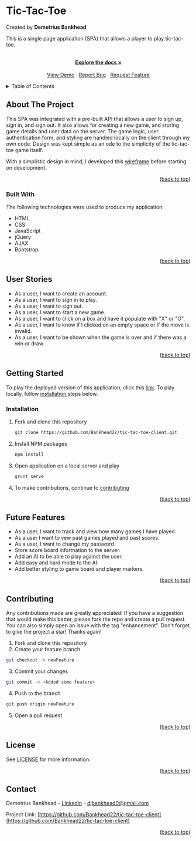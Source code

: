 <div id="top"></div>


# Tic-Tac-Toe
Created by **Demetrius Bankhead**

This is a single page application (SPA) that allows a player to play tic-tac-toe.


  <p align="center">
    <br/>
    <a href="https://github.com/Bankhead22/tic-tac-toe-client"><strong>Explore the docs »</strong></a>
    <br />
    <br />
    <a href="https://bankhead22.github.io/tic-tac-toe-client/">View Demo</a>
    ·
    <a href="https://github.com/Bankhead22/tic-tac-toe-client/issues">Report Bug</a>
    ·
    <a href="https://github.com/Bankhead22/tic-tac-toe-client/issues">Request Feature</a>
  </p>
</div>



<!-- TABLE OF CONTENTS -->
<details>
  <summary>Table of Contents</summary>
  <ol>
    <li>
      <a href="#about-the-project">About The Project</a>
      <ul>
        <li><a href="#built-with">Built With</a></li>
      </ul>
    </li>
        <li><a href="#user-stories">User Stories</a></li>
    <li>
      <a href="#getting-started">Getting Started</a>
      <ul>
        <li><a href="#installation">Installation</a></li>
      </ul>
    </li>
    <li><a href="#future-features">Future Features</a></li>
    <li><a href="#contributing">Contributing</a></li>
    <li><a href="#license">License</a></li>
    <li><a href="#contact">Contact</a></li>
 
  </ol>
</details>



<!-- ABOUT THE PROJECT -->
## About The Project

This SPA was integrated with a pre-built API that allows a user to sign up, sign in, and sign out. It also allows for creating a new game, and storing game details and user data on the server. The game logic, user authentication form, and styling are handled locally on the client through my own code. Design was kept simple as an ode to the simplicity of the tic-tac-toe game itself. 

With a simplistic design in mind, I developed this [wireframe](images/tictactoe.jpeg) before starting on development.


<p align="right">(<a href="#top">back to top</a>)</p>



### Built With

The following technologies were used to produce my application:

* HTML
* CSS
* JavaScript
* jQuery
* AJAX
* Bootstrap


<p align="right">(<a href="#top">back to top</a>)</p>




## User Stories

* As a user, I want to create an account.
* As a user, I want to sign in to play.
* As a user, I want to sign out.
* As a user, I want to start a new game.
* As a user, I want to click on a box and have it populate with "X" or "O".
* As a user, I want to know if I clicked on an empty space or if the move is invalid.
* As a user, I want to be shown when the game is over and if there was a win or draw.

<p align="right">(<a href="#top">back to top</a>)</p>


<!-- GETTING STARTED -->
## Getting Started

To play the deployed version of this application, click this [link](https://bankhead22.github.io/tic-tac-toe-client/). To play locally, follow <a href="#installation">installation </a>steps below.


### Installation

1. Fork and clone this repository
   ```sh
   git clone https://github.com/Bankhead22/tic-tac-toe-client.git
   ```
2. Install NPM packages
   ```sh
   npm install
   ```
3. Open application on a local server and play 
   ```sh
   grunt serve
   ```
4. To make contributions, continue to <a href="#contributing">contributing</a>

<p align="right">(<a href="#top">back to top</a>)</p>




## Future Features
* As a user, I want to track and view how many games I have played.
* As a user I want to vew past games played and past scores.
* As a user, I want to change my password. 
* Store score board information to the server.
* Add an AI to be able to play against the user.
* Add easy and hard mode to the AI.
* Add better styling to game board and player markers.

<p align="right">(<a href="#top">back to top</a>)</p>




<!-- CONTRIBUTING -->
## Contributing

Any contributions made are greatly appreciated! If you have a suggestion that would make this better, please fork the repo and create a pull request. You can also simply open an issue with the tag "enhancement". Don't forget to give the project a star! Thanks again!

1. Fork and clone this repository
2. Create your feature branch 
 ```sh
 git checkout -b newFeature
 ```
3. Commit your changes 
```sh
git commit -m <Added some feature>
```
4. Push to the branch 
```sh
git push origin newFeature
```
5. Open a pull request

<p align="right">(<a href="#top">back to top</a>)</p>



<!-- LICENSE -->
## License

 See [LICENSE](https://github.com/Bankhead22/tic-tac-toe-client/blob/main/LICENSE) for more information.

<p align="right">(<a href="#top">back to top</a>)</p>



<!-- CONTACT -->
## Contact

Demetrius Bankhead - [Linkedin](https://www.linkedin.com/in/dbankhead/) - djbankhead0@gmail.com

Project Link: [https://github.com/Bankhead22/tic-tac-toe-client](https://github.com/Bankhead22/tic-tac-toe-client)

<p align="right">(<a href="#top">back to top</a>)</p>

